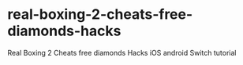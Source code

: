 # real-boxing-2-cheats-free-diamonds-hacks
Real Boxing 2 Cheats free diamonds Hacks iOS android Switch tutorial
